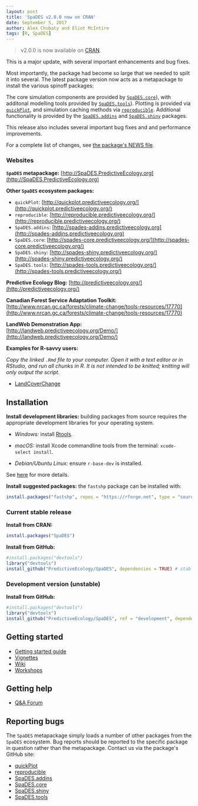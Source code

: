 ```yaml
---
layout: post
title: 'SpaDES v2.0.0 now on CRAN'
date: September 5, 2017
author: Alex Chubaty and Eliot McIntire
tags: [R, SpaDES]
---
```


> v2.0.0 is now available on [CRAN](https://cran.r-project.org/package=SpaDES).

This is a major update, with several important enhancements and bug fixes.

Most importantly, the package had become so large that we needed to spilt it into several.
The latest package version now acts as a metapackage to install the various spinoff packages:

The core simulation components are provided by [`SpaDES.core`](http://spades-core.predictiveecology.org/)), with additonal modelling tools provided by [`SpaDES.tools`](http://spades-tools.predictiveecology.org/)).
Plotting is provided via [`quickPlot`](http://quickplot.predictiveecology.org/), and simulation caching methods via [`reproducible`](http://reproducible.predictiveecology.org/).
Additional functionality is provided by the [`SpaDES.addins`](http://spades-addins.predictiveecology.org/) and [`SpaDES.shiny`](http://spades-shiny.predictiveecology.org/) packages.

This release also includes several important bug fixes and and performance improvements.

For a complete list of changes, see [the package's NEWS file](https://raw.githubusercontent.com/PredictiveEcology/SpaDES/master/NEWS.md).

### Websites

**`SpaDES` metapackage:** [http://SpaDES.PredictiveEcology.org](http://SpaDES.PredictiveEcology.org)

**Other `SpaDES` ecosystem packages:**

- `quickPlot`: [http://quickplot.predictiveecology.org/](http://quickplot.predictiveecology.org/)
- `reproducible`: [http://reproducible.predictiveecology.org/](http://reproducible.predictiveecology.org/)
- `SpaDES.addins`: [http://spades-addins.predictiveecology.org](http://spades-addins.predictiveecology.org)
- `SpaDES.core`: [http://spades-core.predictiveecology.org/](http://spades-core.predictiveecology.org/)
- `SpaDES.shiny`: [http://spades-shiny.predictiveecology.org/](http://spades-shiny.predictiveecology.org/)
- `SpaDES.tools`: [http://spades-tools.predictiveecology.org/](http://spades-tools.predictiveecology.org/)

**Predictive Ecology Blog:** [http://predictiveecology.org/](http://predictiveecology.org/)

**Canadian Forest Service Adaptation Toolkit:** [http://www.nrcan.gc.ca/forests/climate-change/tools-resources/17770](http://www.nrcan.gc.ca/forests/climate-change/tools-resources/17770)

**LandWeb Demonstration App:** [http://landweb.predictiveecology.org/Demo/](http://landweb.predictiveecology.org/Demo/)

**Examples for R-savvy users:**

*Copy the linked `.Rmd` file to your computer.*
*Open it with a text editor or in RStudio, and run all chunks in R.*
*It is not intended to be knitted; knitting will only output the script.*

- [LandCoverChange](https://raw.githubusercontent.com/PredictiveEcology/SpaDES-modules/master/modules/LCC2005/LCC2005.Rmd)

## Installation

**Install development libraries:** building packages from source requires the appropriate development libraries for your operating system.
    
  - *Windows:* install [Rtools](https://cran.r-project.org/bin/windows/Rtools/).

  - *macOS:* install Xcode commandline tools from the terminal: `xcode-select install`. 
  
  - *Debian/Ubuntu Linux:* ensure `r-base-dev` is installed.

See [here](https://support.rstudio.com/hc/en-us/articles/200486498-Package-Development-Prerequisites) for more details.

**Install suggested packages:** the `fastshp` package can be installed with:

```r
install.packages("fastshp", repos = "https://rforge.net", type = "source")
```

### Current stable release

**Install from CRAN:**

```r
install.packages("SpaDES")
```

**Install from GitHub:**
    
```r
#install.packages("devtools")
library("devtools")
install_github("PredictiveEcology/SpaDES", dependencies = TRUE) # stable
```

### Development version (unstable)

**Install from GitHub:**

```r
#install.packages("devtools")
library("devtools")
install_github("PredictiveEcology/SpaDES", ref = "development", dependencies = TRUE) # unstable
```

## Getting started

- [Getting started guide](https://github.com/PredictiveEcology/SpaDES/wiki/Getting-Started-Guide)
- [Vignettes](https://github.com/PredictiveEcology/SpaDES/wiki/Help-Vignettes)
- [Wiki](https://github.com/PredictiveEcology/SpaDES/wiki)
- [Workshops](http://predictiveecology.org/2016/08/09/SpaDES-workshops.html)

## Getting help

- [Q&A Forum](https://groups.google.com/forum/#!forum/spades-users)

## Reporting bugs

The `SpaDES` metapackage simply loads a number of other packages from the `SpaDES` ecosystem.
Bug reports should be reported to the specific package in question rather than the metapackage.
Contact us via the package's GitHub site:

- [quickPlot](https://github.com/PredictiveEcology/quickPlot/issues)
- [reproducible](https://github.com/PredictiveEcology/reproducible/issues)
- [SpaDES.addins](https://github.com/PredictiveEcology/SpaDES.addins/issues)
- [SpaDES.core](https://github.com/PredictiveEcology/SpaDES.core/issues)
- [SpaDES.shiny](https://github.com/PredictiveEcology/SpaDES.shiny/issues)
- [SpaDES.tools](https://github.com/PredictiveEcology/SpaDES.tools/issues)

